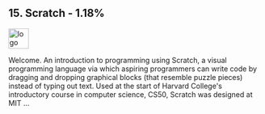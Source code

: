 ## 15. Scratch - 1.18%
<img src="https://toppng.com/uploads/preview/scratch-logo-11563186227c9n0a7wrnl.png" alt="logo" width="40" height="40" /> 

Welcome. An introduction to programming using Scratch, a visual programming language via which aspiring programmers can write code by dragging and dropping graphical blocks (that resemble puzzle pieces) instead of typing out text. Used at the start of Harvard College's introductory course in computer science, CS50, Scratch was designed at MIT ...
